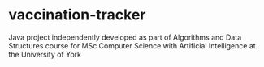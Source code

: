 # vaccination-tracker
Java project independently developed as part of Algorithms and Data Structures course for MSc Computer Science with Artificial Intelligence at the University of York
